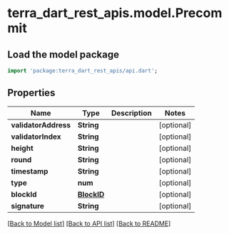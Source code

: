 # terra_dart_rest_apis.model.Precommit

## Load the model package
```dart
import 'package:terra_dart_rest_apis/api.dart';
```

## Properties
Name | Type | Description | Notes
------------ | ------------- | ------------- | -------------
**validatorAddress** | **String** |  | [optional] 
**validatorIndex** | **String** |  | [optional] 
**height** | **String** |  | [optional] 
**round** | **String** |  | [optional] 
**timestamp** | **String** |  | [optional] 
**type** | **num** |  | [optional] 
**blockId** | [**BlockID**](BlockID.md) |  | [optional] 
**signature** | **String** |  | [optional] 

[[Back to Model list]](../README.md#documentation-for-models) [[Back to API list]](../README.md#documentation-for-api-endpoints) [[Back to README]](../README.md)


